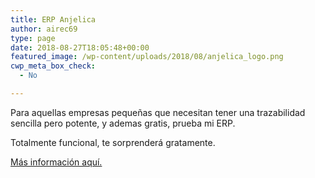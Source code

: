 ```yaml
---
title: ERP Anjelica
author: airec69
type: page
date: 2018-08-27T18:05:48+00:00
featured_image: /wp-content/uploads/2018/08/anjelica_logo.png
cwp_meta_box_check:
  - No

---
```

Para aquellas empresas pequeñas que necesitan tener una trazabilidad sencilla pero potente, y ademas gratis, prueba mi ERP.

Totalmente funcional, te sorprenderá gratamente.

<a href="http://anjelica.sourceforge.net/?q=node/2" target="_blank" rel="noopener">Más información aquí.</a>